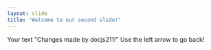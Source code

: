```yaml
---
layout: slide
title: "Welcome to our second slide!"
---
```

Your text "Changes made by docjs211!"
Use the left arrow to go back!
